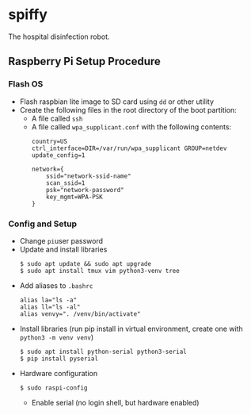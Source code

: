 # spiffy
The hospital disinfection robot.

## Raspberry Pi Setup Procedure

### Flash OS
* Flash raspbian lite image to SD card using `dd` or other utility
* Create the following files in the root directory of the boot partition:
    * A file called `ssh`
    * A file called `wpa_supplicant.conf` with the following contents:
        ```
        country=US
        ctrl_interface=DIR=/var/run/wpa_supplicant GROUP=netdev
        update_config=1

        network={
            ssid="network-ssid-name"
            scan_ssid=1
            psk="network-password"
            key_mgmt=WPA-PSK
        }
        ```

### Config and Setup
* Change `pi`user password
* Update and install libraries
    ```
    $ sudo apt update && sudo apt upgrade
    $ sudo apt install tmux vim python3-venv tree
    ```
    <!---
    TODO: Update installed packages and add git aliases
    -->
* Add aliases to `.bashrc`
    ```
    alias la="ls -a"
    alias ll="ls -al"
    alias venvy=". /venv/bin/activate"
    ```
* Install libraries (run pip install in virtual environment, create one with `python3 -m venv venv`)
    ```
    $ sudo apt install python-serial python3-serial
    $ pip install pyserial
    ```
* Hardware configuration
    ```
    $ sudo raspi-config
    ```
    * Enable serial (no login shell, but hardware enabled)
